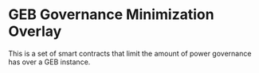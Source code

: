 # GEB Governance Minimization Overlay

This is a set of smart contracts that limit the amount of power governance has over a GEB instance.
